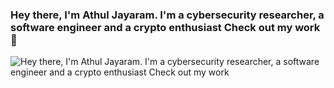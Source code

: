 ### Hey there, I'm Athul Jayaram. I'm a cybersecurity researcher, a software engineer and a crypto enthusiast Check out my work 👋

![Hey there, I'm Athul Jayaram. I'm a cybersecurity researcher, a software engineer and a crypto enthusiast Check out my work](https://github.com/juniorhero/juniorhero/raw/master/athul.gif)

<!--
**juniorhero/juniorhero** is a ✨ _special_ ✨ repository because its `README.md` (this file) appears on your GitHub profile.

Here are some ideas to get you started:

### Hi there 👋


- 🔭 I’m currently working on ...
- 🌱 I’m currently learning ...
- 👯 I’m looking to collaborate on ...
- 🤔 I’m looking for help with ...
- 💬 Ask me about ...
- 📫 How to reach me: ...
- 😄 Pronouns: ...
- ⚡ Fun fact: ...
-->




